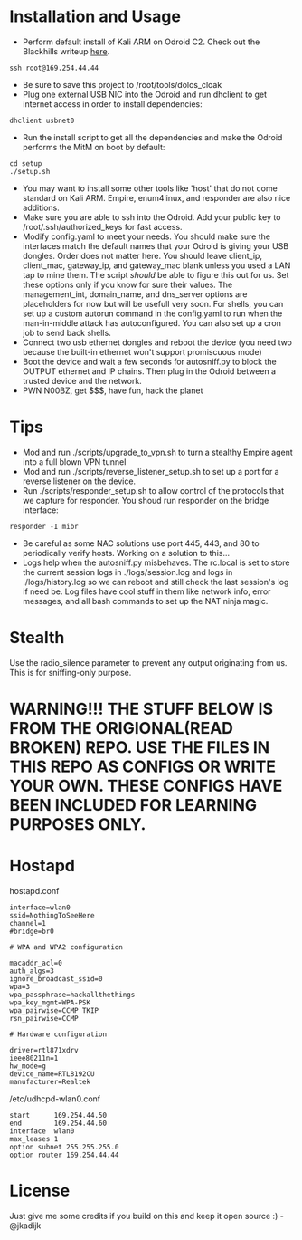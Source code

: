 Installation and Usage
============

* Perform default install of Kali ARM on Odroid C2. Check out the Blackhills writeup [here](https://www.blackhillsinfosec.com/how-to-build-your-own-penetration-testing-drop-box/).

```
ssh root@169.254.44.44
```

* Be sure to save this project to /root/tools/dolos_cloak
* Plug one external USB NIC into the Odroid and run dhclient to get internet access in order to install dependencies:

```
dhclient usbnet0
```

* Run the install script to get all the dependencies and make the Odroid performs the MitM on boot by default:

```
cd setup
./setup.sh
```

* You may want to install some other tools like 'host' that do not come standard on Kali ARM. Empire, enum4linux, and responder are also nice additions.
* Make sure you are able to ssh into the Odroid. Add your public key to /root/.ssh/authorized_keys for fast access.
* Modify config.yaml to meet your needs. You should make sure the interfaces match the default names that your Odroid is giving your USB dongles. Order does not matter here. You should leave client_ip, client_mac, gateway_ip, and gateway_mac blank unless you used a LAN tap to mine them. The script _should_ be able to figure this out for us. Set these options only if you know for sure their values. The management_int, domain_name, and dns_server options are placeholders for now but will be usefull very soon. For shells, you can set up a custom autorun command in the config.yaml to run when the man-in-middle attack has autoconfigured. You can also set up a cron job to send back shells.
* Connect two usb ethernet dongles and reboot the device (you need two because the built-in ethernet won't support promiscuous mode)
* Boot the device and wait a few seconds for autosniff.py to block the OUTPUT ethernet and IP chains. Then plug in the Odroid between a trusted device and the network.
* PWN N00BZ, get $$$, have fun, hack the planet

Tips
=====
* Mod and run ./scripts/upgrade_to_vpn.sh to turn a stealthy Empire agent into a full blown VPN tunnel
* Mod and run ./scripts/reverse_listener_setup.sh to set up a port for a reverse listener on the device.
* Run ./scripts/responder_setup.sh to allow control of the protocols that we capture for responder. You shoud run responder on the bridge interface:

```
responder -I mibr
```

* Be careful as some NAC solutions use port 445, 443, and 80 to periodically verify hosts. Working on a solution to this...
* Logs help when the autosniff.py misbehaves. The rc.local is set to store the current session logs in ./logs/session.log and logs in ./logs/history.log so we can reboot and still check the last session's log if need be. Log files have cool stuff in them like network info, error messages, and all bash commands to set up the NAT ninja magic.

Stealth
========

Use the radio_silence parameter to prevent any output originating from us.
This is for sniffing-only purpose.

WARNING!!! THE STUFF BELOW IS FROM THE ORIGIONAL(READ BROKEN) REPO. USE THE FILES IN THIS REPO AS CONFIGS OR WRITE YOUR OWN. THESE CONFIGS HAVE BEEN INCLUDED FOR LEARNING PURPOSES ONLY.
========

Hostapd
========

hostapd.conf

```
interface=wlan0
ssid=NothingToSeeHere
channel=1
#bridge=br0

# WPA and WPA2 configuration

macaddr_acl=0
auth_algs=3
ignore_broadcast_ssid=0
wpa=3
wpa_passphrase=hackallthethings
wpa_key_mgmt=WPA-PSK
wpa_pairwise=CCMP TKIP
rsn_pairwise=CCMP

# Hardware configuration

driver=rtl871xdrv
ieee80211n=1
hw_mode=g
device_name=RTL8192CU
manufacturer=Realtek

```

/etc/udhcpd-wlan0.conf

```
start      169.254.44.50
end        169.254.44.60
interface  wlan0
max_leases 1
option subnet 255.255.255.0
option router 169.254.44.44

```

License
=======

Just give me some credits if you build on this and keep it open source :) - @jkadijk

